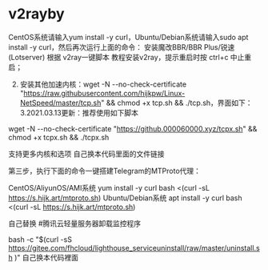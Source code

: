# v2rayby
CentOS系统请输入yum install -y curl，Ubuntu/Debian系统请输入sudo apt install -y curl，然后再次运行上面的命令：
安装魔改BBR/BBR Plus/锐速(Lotserver)
根据 v2ray一键脚本 教程安装v2ray，提示重启时按 ctrl+c 中止重启；

2. 安装其他加速内核：wget -N --no-check-certificate "https://raw.githubusercontent.com/hijkpw/Linux-NetSpeed/master/tcp.sh" && chmod +x tcp.sh && ./tcp.sh，界面如下：
3.2021.03.13更新：推荐使用如下脚本

wget -N --no-check-certificate "https://github.000060000.xyz/tcpx.sh" && chmod +x tcpx.sh && ./tcpx.sh

支持更多内核和选项
自己换本代码里面的文件链接


第三步，执行下面的命令一键搭建Telegram的MTProto代理：

CentOS/AliyunOS/AMI系统
yum install -y curl
bash <(curl -sL https://s.hijk.art/mtproto.sh)
Ubuntu/Debian系统
apt install -y curl
bash <(curl -sL https://s.hijk.art/mtproto.sh)


自己替换
#腾讯云轻量服务器卸载监控程序

bash -c "$(curl -sS https://gitee.com/fhcloud/lighthouse_serviceuninstall/raw/master/uninstall.sh )"
自己换本代码裡面
